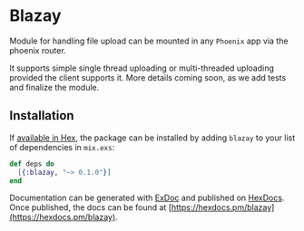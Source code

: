 # Blazay

Module for handling file upload can be mounted in any `Phoenix` app via the phoenix router.

It supports simple single thread uploading or multi-threaded uploading provided the client supports it. More details coming soon, as we add tests and finalize the module.

## Installation

If [available in Hex](https://hex.pm/docs/publish), the package can be installed
by adding `blazay` to your list of dependencies in `mix.exs`:

```elixir
def deps do
  [{:blazay, "~> 0.1.0"}]
end
```

Documentation can be generated with [ExDoc](https://github.com/elixir-lang/ex_doc)
and published on [HexDocs](https://hexdocs.pm). Once published, the docs can
be found at [https://hexdocs.pm/blazay](https://hexdocs.pm/blazay).

